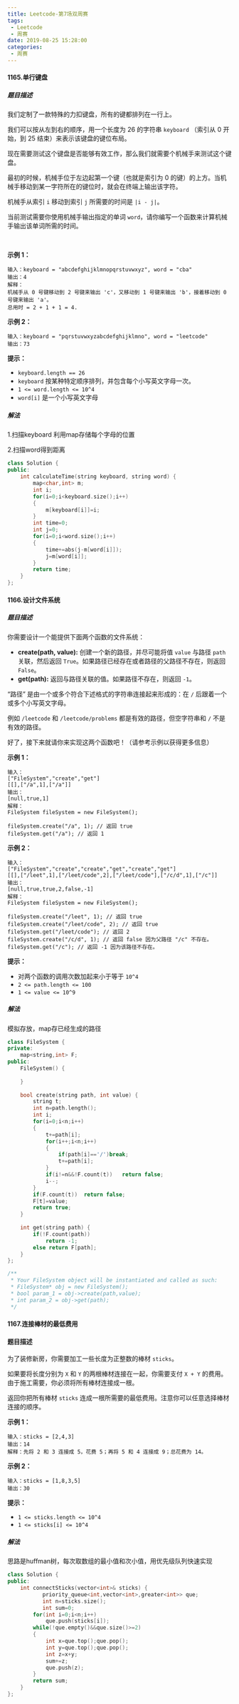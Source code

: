 ```yaml
---
title: Leetcode-第7场双周赛
tags:
 - Leetcode
 - 周赛
date: 2019-08-25 15:28:00
categories:
 - 周赛
---
```


#### 1165.单行键盘 

##### 题目描述

我们定制了一款特殊的力扣键盘，所有的键都排列在一行上。

我们可以按从左到右的顺序，用一个长度为 26 的字符串 `keyboard` （索引从 0 开始，到 25 结束）来表示该键盘的键位布局。

现在需要测试这个键盘是否能够有效工作，那么我们就需要个机械手来测试这个键盘。

最初的时候，机械手位于左边起第一个键（也就是索引为 0 的键）的上方。当机械手移动到某一字符所在的键位时，就会在终端上输出该字符。

机械手从索引 `i` 移动到索引 `j` 所需要的时间是 `|i - j|`。

当前测试需要你使用机械手输出指定的单词 `word`，请你编写一个函数来计算机械手输出该单词所需的时间。

​	<!--more--> 

**示例 1：**

```
输入：keyboard = "abcdefghijklmnopqrstuvwxyz", word = "cba"
输出：4
解释：
机械手从 0 号键移动到 2 号键来输出 'c'，又移动到 1 号键来输出 'b'，接着移动到 0 号键来输出 'a'。
总用时 = 2 + 1 + 1 = 4. 
```

**示例 2：**

```
输入：keyboard = "pqrstuvwxyzabcdefghijklmno", word = "leetcode"
输出：73
```

**提示：**

- `keyboard.length == 26`
- `keyboard` 按某种特定顺序排列，并包含每个小写英文字母一次。
- `1 <= word.length <= 10^4`
- `word[i]` 是一个小写英文字母

##### 解法

1.扫描keyboard 利用map存储每个字母的位置

2.扫描word得到距离

```c++
class Solution {
public:
    int calculateTime(string keyboard, string word) {
        map<char,int> m;
        int i;
        for(i=0;i<keyboard.size();i++)
        {
            m[keyboard[i]]=i;
        }
        int time=0;
        int j=0;
        for(i=0;i<word.size();i++)
        {
            time+=abs(j-m[word[i]]);
            j=m[word[i]];
        }
        return time;
    }
};
```

#### 1166.设计文件系统

##### 题目描述

你需要设计一个能提供下面两个函数的文件系统：

- **create(path, value):** 创建一个新的路径，并尽可能将值 `value` 与路径 `path` 关联，然后返回 `True`。如果路径已经存在或者路径的父路径不存在，则返回 `False`。
- **get(path):** 返回与路径关联的值。如果路径不存在，则返回 `-1`。

“路径” 是由一个或多个符合下述格式的字符串连接起来形成的：在 `/` 后跟着一个或多个小写英文字母。

例如 `/leetcode` 和 `/leetcode/problems` 都是有效的路径，但空字符串和 `/` 不是有效的路径。

好了，接下来就请你来实现这两个函数吧！（请参考示例以获得更多信息）

**示例 1：**

```
输入： 
["FileSystem","create","get"]
[[],["/a",1],["/a"]]
输出： 
[null,true,1]
解释： 
FileSystem fileSystem = new FileSystem();

fileSystem.create("/a", 1); // 返回 true
fileSystem.get("/a"); // 返回 1
```

**示例 2：**

```
输入： 
["FileSystem","create","create","get","create","get"]
[[],["/leet",1],["/leet/code",2],["/leet/code"],["/c/d",1],["/c"]]
输出： 
[null,true,true,2,false,-1]
解释：
FileSystem fileSystem = new FileSystem();

fileSystem.create("/leet", 1); // 返回 true
fileSystem.create("/leet/code", 2); // 返回 true
fileSystem.get("/leet/code"); // 返回 2
fileSystem.create("/c/d", 1); // 返回 false 因为父路径 "/c" 不存在。
fileSystem.get("/c"); // 返回 -1 因为该路径不存在。
```

**提示：**

- 对两个函数的调用次数加起来小于等于 `10^4`
- `2 <= path.length <= 100`
- `1 <= value <= 10^9`

##### 解法

模拟存放，map存已经生成的路径

```c++
class FileSystem {
private:
    map<string,int> F;
public:
    FileSystem() {
        
    }
    
    bool create(string path, int value) {
        string t;
        int n=path.length();
        int i;
        for(i=0;i<n;i++)
        {
            t+=path[i];
            for(i++;i<n;i++)
            {
                if(path[i]=='/')break;
                t+=path[i];
            }
            if(i!=n&&!F.count(t))   return false;
            i--;
        }
        if(F.count(t))  return false;
        F[t]=value;
        return true;
    }
    
    int get(string path) {
        if(!F.count(path))
            return -1;
        else return F[path];
    }
};

/**
 * Your FileSystem object will be instantiated and called as such:
 * FileSystem* obj = new FileSystem();
 * bool param_1 = obj->create(path,value);
 * int param_2 = obj->get(path);
 */
```

#### 1167.连接棒材的最低费用

#### 题目描述

为了装修新房，你需要加工一些长度为正整数的棒材 `sticks`。

如果要将长度分别为 `X` 和 `Y` 的两根棒材连接在一起，你需要支付 `X + Y` 的费用。 由于施工需要，你必须将所有棒材连接成一根。

返回你把所有棒材 `sticks` 连成一根所需要的最低费用。注意你可以任意选择棒材连接的顺序。

 

**示例 1：**

```
输入：sticks = [2,4,3]
输出：14
解释：先将 2 和 3 连接成 5，花费 5；再将 5 和 4 连接成 9；总花费为 14。
```

**示例 2：**

```
输入：sticks = [1,8,3,5]
输出：30
```

 

**提示：**

- `1 <= sticks.length <= 10^4`
- `1 <= sticks[i] <= 10^4`

##### 解法

思路是huffman树，每次取数组的最小值和次小值，用优先级队列快速实现

```c++
class Solution {
public:
    int connectSticks(vector<int>& sticks) {
           priority_queue<int,vector<int>,greater<int>> que;
           int n=sticks.size();
           int sum=0;
        for(int i=0;i<n;i++)
            que.push(sticks[i]);
        while(!que.empty()&&que.size()>=2)
        {
            int x=que.top();que.pop();
            int y=que.top();que.pop();
            int z=x+y;
            sum+=z;
            que.push(z);
        }
        return sum;
    }
};
```

